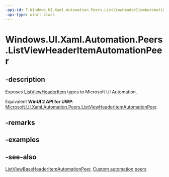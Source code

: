 ```yaml
---
-api-id: T:Windows.UI.Xaml.Automation.Peers.ListViewHeaderItemAutomationPeer
-api-type: winrt class
---
```


<!-- Class syntax.
public class ListViewHeaderItemAutomationPeer : Windows.UI.Xaml.Automation.Peers.ListViewBaseHeaderItemAutomationPeer, Windows.UI.Xaml.Automation.Peers.IListViewHeaderItemAutomationPeer
-->

# Windows.UI.Xaml.Automation.Peers.ListViewHeaderItemAutomationPeer

## -description
Exposes [ListViewHeaderItem](../windows.ui.xaml.controls/listviewheaderitem.md) types to Microsoft UI Automation.

Equivalent **WinUI 2 API for UWP**: [Microsoft.UI.Xaml.Automation.Peers.ListViewHeaderItemAutomationPeer](/windows/winui/api/microsoft.ui.xaml.automation.peers.listviewheaderitemautomationpeer).

## -remarks

## -examples

## -see-also
[ListViewBaseHeaderItemAutomationPeer](listviewbaseheaderitemautomationpeer.md), [Custom automation peers](/windows/uwp/accessibility/custom-automation-peers)
